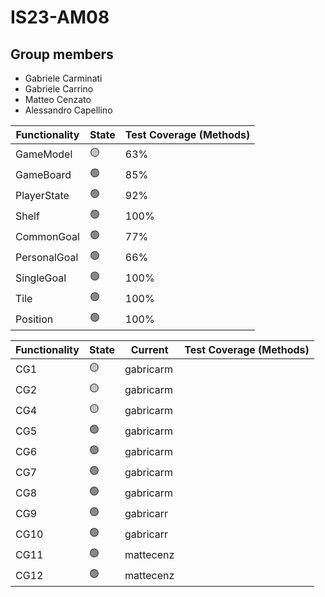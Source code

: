 # IS23-AM08

## Group members
* Gabriele Carminati
* Gabriele Carrino
* Matteo Cenzato
* Alessandro Capellino


| Functionality | State           | Test Coverage (Methods) |
|---------------|-----------------|-------------------------|
| GameModel     | :yellow_circle: | 63%                     |
| GameBoard     | :green_circle:  | 85%                     |  
| PlayerState   | :green_circle:  | 92%                     |
| Shelf         | :green_circle:  | 100%                    |
| CommonGoal    | :green_circle:  | 77%                     |
| PersonalGoal  | :green_circle:  | 66%                     | 
| SingleGoal    | :green_circle:  | 100%                    | 
| Tile          | :green_circle:  | 100%                    |
| Position      | :green_circle:  | 100%                    |




| Functionality | State           | Current   | Test Coverage (Methods) |
|---------------|-----------------|-----------|-------------------------|
| CG1           | :yellow_circle: | gabricarm |                  
| CG2           | :yellow_circle: | gabricarm |                   
| CG4           | :yellow_circle: | gabricarm |                  
| CG5           | :green_circle:  | gabricarm |                   
| CG6           | :green_circle:  | gabricarm |                  
| CG7           | :green_circle:  | gabricarm |                   
| CG8           | :green_circle:  | gabricarm |                  
| CG9           | :green_circle:  | gabricarr |                   
| CG10          | :green_circle:  | gabricarr |                  
| CG11          | :green_circle:  | mattecenz |                   
| CG12          | :green_circle:  | mattecenz |                   





